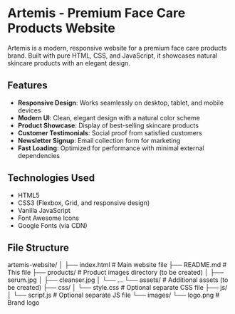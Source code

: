 # Artemis - Premium Face Care Products Website

Artemis is a modern, responsive website for a premium face care products brand. Built with pure HTML, CSS, and JavaScript, it showcases natural skincare products with an elegant design.

## Features

- **Responsive Design**: Works seamlessly on desktop, tablet, and mobile devices
- **Modern UI**: Clean, elegant design with a natural color scheme
- **Product Showcase**: Display of best-selling skincare products
- **Customer Testimonials**: Social proof from satisfied customers
- **Newsletter Signup**: Email collection form for marketing
- **Fast Loading**: Optimized for performance with minimal external dependencies

## Technologies Used

- HTML5
- CSS3 (Flexbox, Grid, and responsive design)
- Vanilla JavaScript
- Font Awesome Icons
- Google Fonts (via CDN)

## File Structure
artemis-website/
│
├── index.html # Main website file
├── README.md # This file
├── products/ # Product images directory (to be created)
│ ├── serum.jpg
│ ├── cleanser.jpg
│ └── ...
└── assets/ # Additional assets (to be created)
├── css/
│ └── style.css # Optional separate CSS file
├── js/
│ └── script.js # Optional separate JS file
└── images/
└── logo.png # Brand logo
